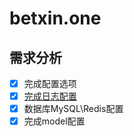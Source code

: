 # betxin.one

## 需求分析

- [x] 完成配置选项
- [x] [完成日志配置](https://yanglixin.com/posts/program/golang/%E5%B8%B8%E7%94%A8%E6%A1%86%E6%9E%B6%E5%B7%A5%E5%85%B7/gin/gin-use-zerolog.html)
- [x] 数据库MySQL\Redis配置
- [x] 完成model配置